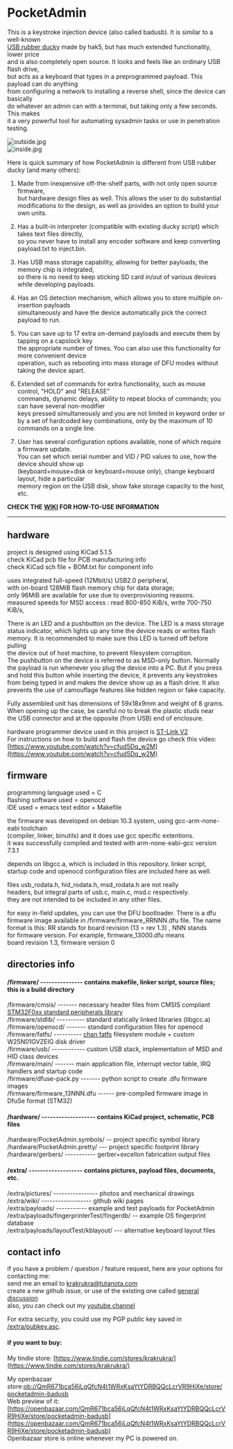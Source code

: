 # PocketAdmin  
  
This is a keystroke injection device (also called badusb). It is similar to a well-known  
[USB rubber ducky](https://shop.hak5.org/products/usb-rubber-ducky-deluxe) made by hak5, but has much extended functionality, lower price  
and is also completely open source. It looks and feels like an ordinary USB flash drive,  
but acts as a keyboard that types in a preprogrammed payload. This payload can do anything  
from configuring a network to installing a reverse shell, since the device can basically  
do whatever an admin can with a terminal, but taking only a few seconds. This makes  
it a very powerful tool for automating sysadmin tasks or use in penetration testing.  
  
![outside.jpg](extra/pictures/photos/outside.jpg)  
![inside.jpg](extra/pictures/photos/inside.jpg)  
  
Here is quick summary of how PocketAdmin is different from USB rubber ducky (and many others):  
  
1. Made from inexpensive off-the-shelf parts, with not only open source firmware,  
but hardware design files as well. This allows the user to do substantial  
modifications to the design, as well as provides an option to build your own units.  
  
2. Has a built-in interpreter (compatible with existing ducky script) which takes text files directly,  
so you never have to install any encoder software and keep converting payload.txt to inject.bin.  
  
3. Has USB mass storage capability, allowing for better payloads; the memory chip is integrated,  
so there is no need to keep sticking SD card in/out of various devices while developing payloads.  
  
4. Has an OS detection mechanism, which allows you to store multiple on-insertion payloads  
simultaneously and have the device automatically pick the correct payload to run.  
  
5. You can save up to 17 extra on-demand payloads and execute them by tapping on a capslock key  
the appropriate number of times. You can also use this functionality for more convenient device  
operation, such as rebooting into mass storage of DFU modes without taking the device apart.  
  
6. Extended set of commands for extra functionality, such as mouse control, "HOLD" and "RELEASE"  
commands, dynamic delays, ability to repeat blocks of commands; you can have several non-modifier  
keys pressed simultaneously and you are not limited in keyword order or by a set of hardcoded key
combinations, only by the maximum of 10 commands on a single line.
  
7. User has several configuration options available, none of which require a firmware update.  
You can set which serial number and VID / PID values to use, how the device should show up  
(keyboard+mouse+disk or keyboard+mouse only), change keyboard layout, hide a particular  
memory region on the USB disk, show fake storage capacity to the host, etc.  

**CHECK THE [WIKI](https://github.com/krakrukra/PocketAdmin/wiki) FOR HOW-TO-USE INFORMATION**  

---

## hardware

project is designed using KiCad 5.1.5  
check KiCad pcb file for PCB manufacturing info  
check KiCad sch file + BOM.txt for component info  
  
uses integrated full-speed (12Mbit/s) USB2.0 peripheral,  
with on-board 128MiB flash memory chip for data storage;  
only 96MiB are available for use due to overprovisioning reasons.  
measured speeds for MSD access : read 800-850 KiB/s, write 700-750 KiB/s,  
  
There is an LED and a pushbutton on the device. The LED is a mass storage  
status indicator, which lights up any time the device reads or writes flash  
memory. It is recommended to make sure this LED is turned off before pulling  
the device out of host machine, to prevent filesystem corruption.  
The pushbutton on the device is referred to as MSD-only button. Normally  
the payload is run whenever you plug the device into a PC. But if you press  
and hold this button while inserting the device, it prevents any keystrokes  
from being typed in and makes the device show up as a flash drive. It also  
prevents the use of camouflage features like hidden region or fake capacity.  
  
Fully assembled unit has dimensions of 59x18x9mm and weight of 8 grams.  
When opening up the case, be careful no to break the plastic studs near  
the USB connector and at the opposite (from USB) end of enclosure.  
  
hardware programmer device used in this project is [ST-Link V2](https://www.aliexpress.com/item/1PCS-ST-LINK-Stlink-ST-Link-V2-Mini-STM8-STM32-Simulator-Download-Programmer-Programming-With-Cover/32792513237.html?ws_ab_test=searchweb0_0,searchweb201602_2_10152_10151_10065_10344_10068_10342_10546_10343_10340_10548_10341_10696_10084_10083_10618_10307_10135_10133_10059_100031_10103_10624_10623_10622_10621_10620,searchweb201603_55,ppcSwitch_3&algo_expid=448b8f37-4a09-4701-bf7f-8b2ce2770a23-0&algo_pvid=448b8f37-4a09-4701-bf7f-8b2ce2770a23&priceBeautifyAB=0)  
For instructions on how to build and flash the device go check this video:  
[https://www.youtube.com/watch?v=cfud5Dq_w2M](https://www.youtube.com/watch?v=cfud5Dq_w2M)  
  
## firmware  
  
programming language used = C  
flashing software used = openocd  
IDE used = emacs text editor + Makefile  
  
the firmware was developed on debian 10.3 system, using gcc-arm-none-eabi toolchain  
(compiler, linker, binutils) and it does use gcc specific extentions.  
it was successfully compiled and tested with arm-none-eabi-gcc version 7.3.1  
  
depends on libgcc.a, which is included in this repository. linker script,  
startup code and openocd configuration files are included here as well.  
  
files usb\_rodata.h, hid\_rodata.h, msd\_rodata.h are not really  
headers, but integral parts of usb.c, main.c, msd.c respectively.  
they are not intended to be included in any other files.  
  
for easy in-field updates, you can use the DFU bootloader. There is a dfu  
firmware image available in /firmware/firmware\_RRNNN.dfu file. The name  
format is this: RR stands for board revision (13 = rev 1.3) , NNN stands  
for firmware version. For example, firmware\_13000.dfu means  
board revision 1.3, firmware version 0  
  
## directories info

#### /firmware/ --------------- contains makefile, linker script, source files; this is a build directory  
  
/firmware/cmsis/ ------- necessary header files from CMSIS compliant [STM32F0xx standard peripherals library](https://www.st.com/content/st_com/en/products/embedded-software/mcus-embedded-software/stm32-embedded-software/stm32-standard-peripheral-libraries/stsw-stm32048.html)  
/firmware/stdlib/ ---------- standard statically linked libraries (libgcc.a)  
/firmware/openocd/ ------- standard configuration files for openocd  
/firmware/fatfs/ ---------- [chan fatfs](http://www.elm-chan.org/fsw/ff/00index_e.html) filesystem module + custom W25N01GVZEIG disk driver  
/firmware/usb/ ------------ custom USB stack, implementation of MSD and HID class devices  
/firmware/main/ ------- main application file, interrupt vector table, IRQ handlers and startup code  
/firmware/dfuse-pack.py ------- python script to create .dfu firmware images  
/firmware/firmware_13NNN.dfu ------ pre-compiled firmware image in DfuSe format (STM32)  
  
#### /hardware/ ------------------- contains KiCad project, schematic, PCB files  
  
/hardware/PocketAdmin.symbols/ -- project specific symbol library  
/hardware/PocketAdmin.pretty/ --- project specific footprint library  
/hardware/gerbers/ ----------- gerber+excellon fabrication output files  
  
#### /extra/ -------------------  contains pictures, payload files, documents, etc.  
  
/extra/pictures/ ---------------- photos and mechanical drawings  
/extra/wiki/ ------------------ github wiki pages  
/extra/payloads/ ----------- example and test payloads for PocketAdmin  
/extra/payloads/fingerprinterTest/fingerdb/ -- example OS fingerprint database  
/extra/payloads/layoutTest/kblayout/ --- alternative keyboard layout files  
  
## contact info  
  
if you have a problem / question / feature request, here are your options for contacting me:  
send me an email to krakrukra@tutanota.com  
create a new github issue, or use of the existing one called [general discussion](https://github.com/krakrukra/PocketAdmin/issues/1)  
also, you can check out my [youtube channel](https://www.youtube.com/channel/UC8HZCV1vNmZvp7ci1vNmj7g)  
  
For extra security, you could use my PGP public key saved in [/extra/pubkey.asc](https://github.com/krakrukra/PocketAdmin/blob/master/extra/pubkey.asc).  
  
#### if you want to buy:  
  
My tindie store: [https://www.tindie.com/stores/krakrukra/](https://www.tindie.com/stores/krakrukra/)  

My openbazaar store:[ob://QmR671bca56jLqQfcN4t1WRxKsaYtYDRBQQcLcrVR9HiXe/store/pocketadmin-badusb](ob://QmR671bca56jLqQfcN4t1WRxKsaYtYDRBQQcLcrVR9HiXe/store/pocketadmin-badusb)  
Web preview of it: [https://openbazaar.com/QmR671bca56jLqQfcN4t1WRxKsaYtYDRBQQcLcrVR9HiXe/store/pocketadmin-badusb](https://openbazaar.com/QmR671bca56jLqQfcN4t1WRxKsaYtYDRBQQcLcrVR9HiXe/store/pocketadmin-badusb)  
Openbazaar store is online whenever my PC is powered on.  
  